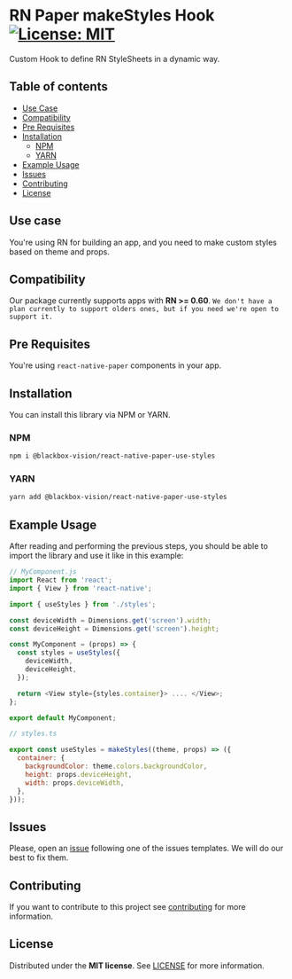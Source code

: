 # RN Paper makeStyles Hook [![License: MIT](https://img.shields.io/badge/License-MIT-brightgreen.svg)](https://opensource.org/licenses/MIT)

Custom Hook to define RN StyleSheets in a dynamic way.

## Table of contents

- [Use Case](#use-case)
- [Compatibility](#compatibility)
- [Pre Requisites](#pre-requisites)
- [Installation](#installation)
  - [NPM](#npm)
  - [YARN](#yarn)
- [Example Usage](#example-usage)
- [Issues](#issues)
- [Contributing](#contributing)
- [License](#license)

## Use case

You're using RN for building an app, and you need to make custom styles based on theme and props.

## Compatibility

Our package currently supports apps with **RN >= 0.60**. `We don't have a plan currently to support olders ones, but if you need we're open to support it.`

## Pre Requisites

You're using `react-native-paper` components in your app.

## Installation

You can install this library via NPM or YARN.

### NPM

```bash
npm i @blackbox-vision/react-native-paper-use-styles
```

### YARN

```bash
yarn add @blackbox-vision/react-native-paper-use-styles
```

## Example Usage

After reading and performing the previous steps, you should be able to import the library and use it like in this example:

```javascript
// MyComponent.js
import React from 'react';
import { View } from 'react-native';

import { useStyles } from './styles';

const deviceWidth = Dimensions.get('screen').width;
const deviceHeight = Dimensions.get('screen').height;

const MyComponent = (props) => {
  const styles = useStyles({
    deviceWidth,
    deviceHeight,
  });

  return <View style={styles.container}> .... </View>;
};

export default MyComponent;
```

```javascript
// styles.ts

export const useStyles = makeStyles((theme, props) => ({
  container: {
    backgroundColor: theme.colors.backgroundColor,
    height: props.deviceHeight,
    width: props.deviceWidth,
  },
}));
```

## Issues

Please, open an [issue](https://github.com/BlackBoxVision/react-native-paper-use-styles/issues) following one of the issues templates. We will do our best to fix them.

## Contributing

If you want to contribute to this project see [contributing](https://github.com/BlackBoxVision/react-native-paper-use-styles/blob/master/CONTRIBUTING.md) for more information.

## License

Distributed under the **MIT license**. See [LICENSE](https://github.com/BlackBoxVision/react-native-paper-use-styles/blob/master/LICENSE) for more information.

